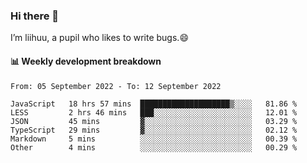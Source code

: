 ### Hi there 👋
I’m liihuu, a pupil who likes to write bugs.😄


#### 📊 Weekly development breakdown
<!--START_SECTION:waka-->

```text
From: 05 September 2022 - To: 12 September 2022

JavaScript   18 hrs 57 mins  ████████████████████▒░░░░   81.86 %
LESS         2 hrs 46 mins   ███░░░░░░░░░░░░░░░░░░░░░░   12.01 %
JSON         45 mins         ▓░░░░░░░░░░░░░░░░░░░░░░░░   03.29 %
TypeScript   29 mins         ▓░░░░░░░░░░░░░░░░░░░░░░░░   02.12 %
Markdown     5 mins          ░░░░░░░░░░░░░░░░░░░░░░░░░   00.39 %
Other        4 mins          ░░░░░░░░░░░░░░░░░░░░░░░░░   00.29 %
```

<!--END_SECTION:waka-->

<!--
**liihuu/liihuu** is a ✨ _special_ ✨ repository because its `README.md` (this file) appears on your GitHub profile.

Here are some ideas to get you started:

- 🔭 I’m currently working on ...
- 🌱 I’m currently learning ...
- 👯 I’m looking to collaborate on ...
- 🤔 I’m looking for help with ...
- 💬 Ask me about ...
- 📫 How to reach me: ...
- 😄 Pronouns: ...
- ⚡ Fun fact: ...
-->
